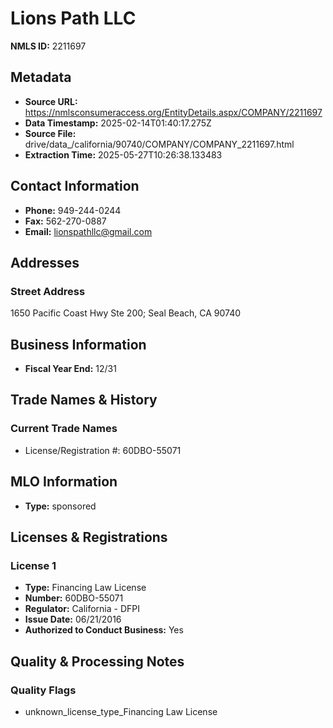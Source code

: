 # Lions Path LLC

**NMLS ID:** 2211697

## Metadata
- **Source URL:** https://nmlsconsumeraccess.org/EntityDetails.aspx/COMPANY/2211697
- **Data Timestamp:** 2025-02-14T01:40:17.275Z
- **Source File:** drive/data_/california/90740/COMPANY/COMPANY_2211697.html
- **Extraction Time:** 2025-05-27T10:26:38.133483

## Contact Information
- **Phone:** 949-244-0244
- **Fax:** 562-270-0887
- **Email:** lionspathllc@gmail.com

## Addresses
### Street Address
1650 Pacific Coast Hwy Ste 200; Seal Beach, CA 90740

## Business Information
- **Fiscal Year End:** 12/31

## Trade Names & History
### Current Trade Names
- License/Registration #: 60DBO-55071

## MLO Information
- **Type:** sponsored

## Licenses & Registrations

### License 1
- **Type:** Financing Law License
- **Number:** 60DBO-55071
- **Regulator:** California - DFPI
- **Issue Date:** 06/21/2016
- **Authorized to Conduct Business:** Yes

## Quality & Processing Notes
### Quality Flags
- unknown_license_type_Financing Law License
